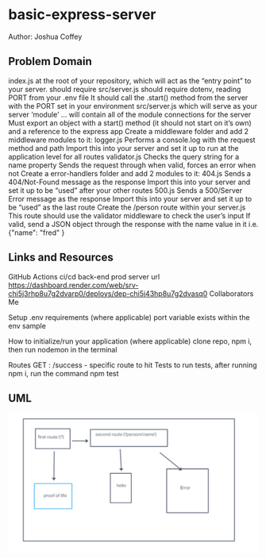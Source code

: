 # basic-express-server

Author: Joshua Coffey

## Problem Domain

index.js at the root of your repository, which will act as the “entry point” to your server.
should require src/server.js
should require dotenv, reading PORT from your .env file
It should call the .start() method from the server with the PORT set in your environment
src/server.js which will serve as your server ‘module’ … will contain all of the module connections for the server
Must export an object with a start() method (it should not start on it’s own) and a reference to the express app
Create a middleware folder and add 2 middleware modules to it:
logger.js
Performs a console.log with the request method and path
Import this into your server and set it up to run at the application level for all routes
validator.js
Checks the query string for a name property
Sends the request through when valid, forces an error when not
Create a error-handlers folder and add 2 modules to it:
404.js
Sends a 404/Not-Found message as the response
Import this into your server and set it up to be “used” after your other routes
500.js
Sends a 500/Server Error message as the response
Import this into your server and set it up to be “used” as the last route
Create the /person route within your server.js
This route should use the validator middleware to check the user’s input
If valid, send a JSON object through the response with the name value in it
i.e. {"name": "fred" }

## Links and Resources

GitHub Actions ci/cd
back-end prod server url https://dashboard.render.com/web/srv-chi5j3rhp8u7g2dvarp0/deploys/dep-chi5j43hp8u7g2dvasq0 
Collaborators
Me

Setup
.env requirements (where applicable)
port variable exists within the env sample

How to initialize/run your application (where applicable)
clone repo, npm i, then run nodemon in the terminal

Routes
GET : /success - specific route to hit
Tests
to run tests, after running npm i, run the command npm test

## UML

![UML](./assets/uml.png)
